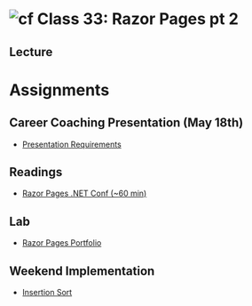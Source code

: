 # ![cf](http://i.imgur.com/7v5ASc8.png) Class 33: Razor Pages pt 2
## Lecture


# Assignments 

## Career Coaching Presentation (May 18th)
- [Presentation Requirements](https://docs.google.com/presentation/d/1T_tZ3T-TSXNS6f-mt-As_LAtzdbZYewnCcwak8jIjdk/edit?usp=sharing)

## Readings
- [Razor Pages .NET Conf (~60 min)](https://www.youtube.com/watch?v=yyBijyCI5Sk)

## Lab
- [Razor Pages Portfolio](https://github.com/codefellows-seattle-dotnet-401d3/Razor-Pages-Portfolio)

## Weekend Implementation
- [Insertion Sort](https://github.com/codefellows/seattle-dotnet-401d3/blob/master/Data_Structures/Implementations/Insertion.md)



